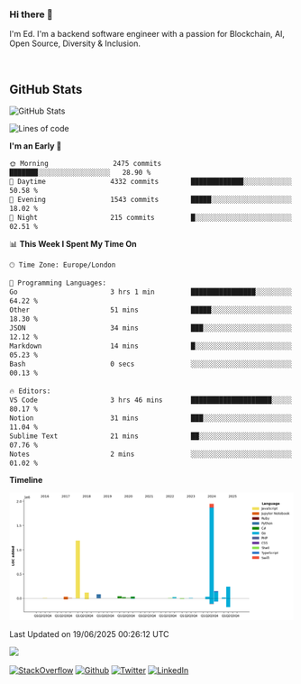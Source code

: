 ### Hi there 👋
 I'm Ed. I'm a backend software engineer with a passion for Blockchain, AI, Open Source, Diversity & Inclusion.

<br />

<h2>GitHub Stats</h2>
<p><img src="https://github-readme-stats.vercel.app/api?username=echarrod&amp;show_icons=true" alt="GitHub Stats"></p>

<!--START_SECTION:waka-->
![Lines of code](https://img.shields.io/badge/From%20Hello%20World%20I%27ve%20Written-4.0%20million%20lines%20of%20code-blue)

**I'm an Early 🐤** 

```text
🌞 Morning                2475 commits        ███████░░░░░░░░░░░░░░░░░░   28.90 % 
🌆 Daytime                4332 commits        █████████████░░░░░░░░░░░░   50.58 % 
🌃 Evening                1543 commits        █████░░░░░░░░░░░░░░░░░░░░   18.02 % 
🌙 Night                  215 commits         █░░░░░░░░░░░░░░░░░░░░░░░░   02.51 % 
```


📊 **This Week I Spent My Time On** 

```text
🕑︎ Time Zone: Europe/London

💬 Programming Languages: 
Go                       3 hrs 1 min         ████████████████░░░░░░░░░   64.22 % 
Other                    51 mins             █████░░░░░░░░░░░░░░░░░░░░   18.30 % 
JSON                     34 mins             ███░░░░░░░░░░░░░░░░░░░░░░   12.12 % 
Markdown                 14 mins             █░░░░░░░░░░░░░░░░░░░░░░░░   05.23 % 
Bash                     0 secs              ░░░░░░░░░░░░░░░░░░░░░░░░░   00.13 % 

🔥 Editors: 
VS Code                  3 hrs 46 mins       ████████████████████░░░░░   80.17 % 
Notion                   31 mins             ███░░░░░░░░░░░░░░░░░░░░░░   11.04 % 
Sublime Text             21 mins             ██░░░░░░░░░░░░░░░░░░░░░░░   07.76 % 
Notes                    2 mins              ░░░░░░░░░░░░░░░░░░░░░░░░░   01.02 % 
```

**Timeline**

![Lines of Code chart](https://raw.githubusercontent.com/echarrod/echarrod/main/assets/bar_graph.png)


 Last Updated on 19/06/2025 00:26:12 UTC
<!--END_SECTION:waka-->

![](https://komarev.com/ghpvc/?username=echarrod)

<p>
<a href="https://stackoverflow.com/users/1014632/ech" target="_blank"><img alt="StackOverflow" src="https://img.shields.io/badge/-Stackoverflow-FE7A16?style=for-the-badge&logo=stack-overflow&logoColor=white" /></a> 
<a href="https://github.com/echarrod" target="_blank"><img alt="Github" src="https://img.shields.io/badge/GitHub-%2312100E.svg?&style=for-the-badge&logo=Github&logoColor=white" /></a> 
<a href="https://twitter.com/e_harrod" target="_blank"><img alt="Twitter" src="https://img.shields.io/badge/twitter-%231DA1F2.svg?&style=for-the-badge&logo=twitter&logoColor=white" /></a> 
<a href="https://www.linkedin.com/in/ed-harrod" target="_blank"><img alt="LinkedIn" src="https://img.shields.io/badge/linkedin-%230077B5.svg?&style=for-the-badge&logo=linkedin&logoColor=white" /></a>
